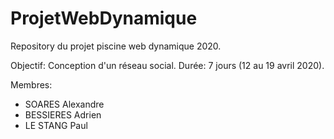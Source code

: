 # ProjetWebDynamique
Repository du projet piscine web dynamique 2020. 

Objectif: Conception d'un réseau social.
Durée: 7 jours (12 au 19 avril 2020).

Membres:
- SOARES Alexandre
- BESSIERES Adrien
- LE STANG Paul